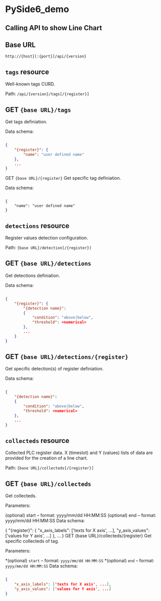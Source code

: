 # PySide6_demo
Calling API to show Line Chart
---------------------------------
## Base URL
`http://{host}[:{port}]/api/{version}`
## `tags` resource
Well-known tags CURD.

Path: `/api/{version}/tags[/{register}]`

## GET `{base URL}/tags`
Get tags definiation.

Data schema:
```json

{
    "{register}": {
        "name": "user defined name"
    },
    ...
}

```
GET `{base URL}/{register}`
Get specific tag definiation.

Data schema:
```josn

{
    "name": "user defined name"
}

```
## `detections` resource
Register values detection configuration.

Path: `{base URL}/detection[/{register}]`

## GET `{base URL}/detections`
Get detections definiation.

Data schema:
```json

{
    "{register}": {
        "{detection name}": 
        {
            "condition": "above|below",
            "threshold": <numerical>
        },
        ...
    }
}

```
## GET `{base URL}/detections/{register}`
Get specific detection(s) of register definiation.

Data schema:
```json

{
    "{detection name}": 
    {
        "condition": "above|below",
        "threshold": <numerical>
    },
    ...
}

```
## `collecteds` resource
Collected PLC register data. X (timeslot) and Y (values) lists of data are provided for the creation of a line chart.

Path: `{base URL}/collecteds[/{register}]`

## GET `{base URL}/collecteds`
Get collecteds.

Parameters:

(optional) start – format: yyyy/mm/dd HH:MM:SS
(optional) end – format: yyyy/mm/dd HH:MM:SS
Data schema:

{
    "{register}": {
        "x_axis_labels": ['texts for X axis', ...],
        "y_axis_values": ['values for Y axis', ...]
    },
    ...
}
GET {base URL}/collecteds/{register}
Get specific collecteds of tag.

Parameters:

*(optional) `start` – format: `yyyy/mm/dd HH:MM:SS`
*(optional) `end` – format: `yyyy/mm/dd HH:MM:SS`
Data schema:
```json

{
    "x_axis_labels": ['texts for X axis', ...],
    "y_axis_values": ['values for Y axis', ...]
}

```

